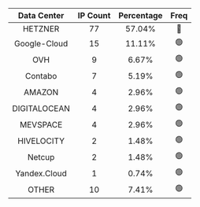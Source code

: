 | Data Center | IP Count | Percentage | Freq |
|:------------:|:--------:|:-----------:|:-----:|
| HETZNER | 77 | 57.04% | 🔴 |
| Google-Cloud | 15 | 11.11% | 🟢 |
| OVH | 9 | 6.67% | 🟢 |
| Contabo | 7 | 5.19% | 🟢 |
| AMAZON | 4 | 2.96% | 🟢 |
| DIGITALOCEAN | 4 | 2.96% | 🟢 |
| MEVSPACE | 4 | 2.96% | 🟢 |
| HIVELOCITY | 2 | 1.48% | 🟢 |
| Netcup | 2 | 1.48% | 🟢 |
| Yandex.Cloud | 1 | 0.74% | 🟢 |
| OTHER | 10 | 7.41% | 🟢 |